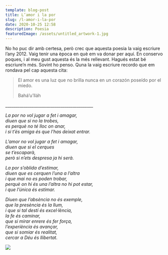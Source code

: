 ```yaml
---
template: blog-post
title: L’amor i la por
slug: /l-amor-i-la-por
date: 2020-10-25 12:58
description: Poesia
featuredImage: /assets/untitled_artwork-1.jpg
---
```

No ho puc dir amb certesa, però crec que aquesta poesia la vaig escriure l’any 2012. Vaig tenir una època en què em va donar per aquí. En conservo poques, i al meu gust aquesta és la més rellevant. Hagués estat bé escriure’n més. Sovint ho penso. Quna la vaig escriure recordo que em rondava pel cap aquesta cita: 

> El amor es una luz que no brilla nunca en un corazón poseído por el miedo.
>
> Bahá’u’lláh

\_\_\_\_\_\_\_\_\_\_\_\_\_\_\_\_\_\_\_\_\_\_\_\_\_\_\_\_\_\_\_\_\_\_\_\_\_\_\_\_\_\__

*La por no vol jugar a fet i amagar,\
diuen que si no la trobes,\
es perquè no té lloc on anar,\
i si t’és amiga és que l’has deixat entrar.*

*L’amor no vol jugar a fet i amagar,\
diuen que si el cerques\
se t’escaparà,\
però si n’ets despresa ja hi serà.*

*La por s’oblida d’estimar,\
diuen que es cerquen l’una a l’altra\
i que mai no es poden trobar,\
perquè on hi és una l’altra no hi pot estar,\
i que l’única és estimar.*

*Diuen que l’absència no és exemple,\
que la presència és la llum,\
i que si tal destí és excel·lència,\
la fe és caminar,\
que si mirar enrere és fer força,\
l’experiència és avançar,\
que si somiar és realitat,\
cercar a Déu és llibertat.*

![](/assets/0cb48db0-92f6-4f89-8659-f21e304b8544.jpeg)
